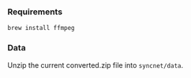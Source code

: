 ### Requirements

`brew install ffmpeg`

### Data

Unzip the current converted.zip file into `syncnet/data`.